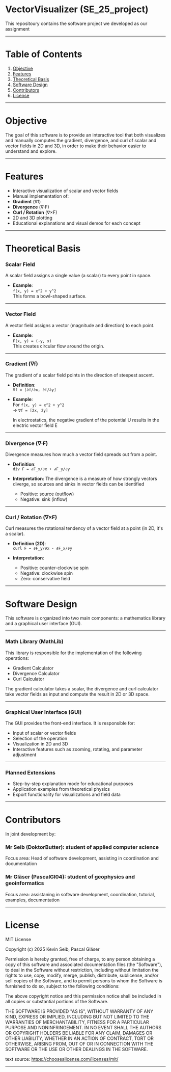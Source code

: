# VectorVisualizer (SE_25_project)
This repositoury contains the software project we developed as our assignment

---

# Table of Contents
1. [Objective](#objective)
2. [Features](#features)  
3. [Theoretical Basis](#theoretical-basis)
4. [Software Design](#software-design)
5. [Contributors](#contributors)
6. [License](#license)
---

# Objective

The goal of this software is to provide an interactive tool that both visualizes and manually computes the gradient, divergence, and curl of scalar and vector fields in 2D and 3D, in order to make their behavior easier to understand and explore.

---

# Features

-  Interactive visualization of scalar and vector fields
-  Manual implementation of:
  - **Gradient** (∇f)
  - **Divergence** (∇·F)
  - **Curl / Rotation** (∇×F)
-  2D and 3D plotting 
-  Educational explanations and visual demos for each concept

---

#  Theoretical Basis

###  Scalar Field

A scalar field assigns a single value (a scalar) to every point in space.

- **Example**:  
  `f(x, y) = x^2 + y^2`  
  This forms a bowl-shaped surface.

---

###  Vector Field

A vector field assigns a vector (magnitude and direction) to each point.

- **Example**:  
  `F(x, y) = (-y, x)`  
  This creates circular flow around the origin.

---

###  Gradient (∇f)

The gradient of a scalar field points in the direction of steepest ascent.

- **Definition**:  
  `∇f = [∂f/∂x, ∂f/∂y]`

- **Example**:  
  For `f(x, y) = x^2 + y^2`  
  → `∇f = [2x, 2y]`

  In electrostatics, the negative gradient of the potential U results in the electric vector field E

---

###  Divergence (∇·F)

Divergence measures how much a vector field spreads out from a point.

- **Definition**:  
  `div F = ∂F_x/∂x + ∂F_y/∂y`

- **Interpretation**:
  The divergence is a measure of how strongly vectors diverge, so sources and sinks in vector fields can be identified
  - Positive: source (outflow)
  - Negative: sink (inflow)

---

###  Curl / Rotation (∇×F)

Curl measures the rotational tendency of a vector field at a point (in 2D, it's a scalar).

- **Definition (2D)**:  
  `curl F = ∂F_y/∂x - ∂F_x/∂y`

- **Interpretation**:
  - Positive: counter-clockwise spin
  - Negative: clockwise spin
  - Zero: conservative field

---

# Software Design

This software is organized into two main components: a mathematics library and a graphical user interface (GUI).

---

### Math Library (MathLib)
This library is responsible for the implementation of the following operations:

- Gradient Calculator
- Divergence Calculator
- Curl Calculator

The gradient calculator takes a scalar, the divergence and curl calculator take vector fields as input and compute the result in 2D or 3D space.

---

### Graphical User Interface (GUI)
The GUI provides the front-end interface. It is responsible for:

- Input of scalar or vector fields
- Selection of the operation
- Visualization in 2D and 3D
- Interactive features such as zooming, rotating, and parameter adjustment

---

### Planned Extensions
- Step-by-step explanation mode for educational purposes
- Application examples from theoretical physics
- Export functionality for visualizations and field data

---

# Contributors

In joint development by:

### Mr Seib (DoktorButter): student of applied computer science
 Focus area: Head of software development, assisting in coordination and documentation

### Mr Gläser (PascalGl04): student of geophysics and geoinformatics
 Focus area: assistaning in software development, coordination, tutorial, examples, documentation

---
# License

MIT License

Copyright (c) 2025 Kevin Seib, Pascal Gläser

Permission is hereby granted, free of charge, to any person obtaining a copy
of this software and associated documentation files (the "Software"), to deal
in the Software without restriction, including without limitation the rights
to use, copy, modify, merge, publish, distribute, sublicense, and/or sell
copies of the Software, and to permit persons to whom the Software is
furnished to do so, subject to the following conditions:

The above copyright notice and this permission notice shall be included in all
copies or substantial portions of the Software.

THE SOFTWARE IS PROVIDED "AS IS", WITHOUT WARRANTY OF ANY KIND, EXPRESS OR
IMPLIED, INCLUDING BUT NOT LIMITED TO THE WARRANTIES OF MERCHANTABILITY,
FITNESS FOR A PARTICULAR PURPOSE AND NONINFRINGEMENT. IN NO EVENT SHALL THE
AUTHORS OR COPYRIGHT HOLDERS BE LIABLE FOR ANY CLAIM, DAMAGES OR OTHER
LIABILITY, WHETHER IN AN ACTION OF CONTRACT, TORT OR OTHERWISE, ARISING FROM,
OUT OF OR IN CONNECTION WITH THE SOFTWARE OR THE USE OR OTHER DEALINGS IN THE
SOFTWARE.

text source: https://choosealicense.com/licenses/mit/

---

